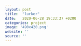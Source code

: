 ```yaml
---
layout: post
title:  "lurker"
date:   2020-06-28 19:33:37 +0200
categories: project
image: '490x420.png'
website: ''
source: ''
---
```

